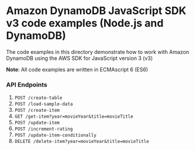 # Amazon DynamoDB JavaScript SDK v3 code examples (Node.js and DynamoDB)
The code examples in this directory demonstrate how to work with Amazon DynamoDB using the AWS SDK for JavaScript version 3 (v3)

**Note**: All code examples are written in ECMAscript 6 (ES6)

### API Endpoints
1. `POST /create-table`
2. `POST /load-sample-data`
3. `POST /create-item`
4. `GET /get-item?year=movieYear&title=movieTitle`
5. `POST /update-item`
6. `POST /increment-rating`
7. `POST /update-item-conditionally`
8. `DELETE /delete-item?year=movieYear&title=movieTitle`